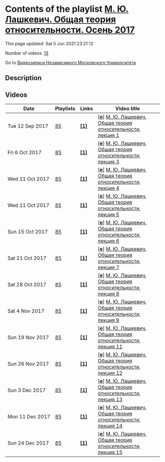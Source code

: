 # Contents of the playlist [М. Ю. Лашкевич. Общая теория относительности. Осень 2017](https://www.youtube.com/playlist?list=PLp9ABVh6_x4FU1MyTjL7frfJc1dHySXq1)

This page updated: Sat 5 Jun 2021 23:21:12

Number of videos: [13](#videos)

Go to [Видеозаписи Независимого Московского Университета](../README.md)

## Description



## Videos

|Date|Playlists|Links|Video title|
|---|---|---|---|
| Tue&nbsp;12&nbsp;Sep&nbsp;2017 | [85](../playlists/85 "М. Ю. Лашкевич. Общая теория относительности. Осень 2017") | [**[1]**](http://ium.mccme.ru/f17/f17-lashkevich.html) | [[**e**](https://studio.youtube.com/video/F_ZnyQlbCp8/edit "Edit")] [М. Ю. Лашкевич. Общая теория относительности, лекция 1](https://www.youtube.com/watch?v=F_ZnyQlbCp8&list=PLp9ABVh6_x4FU1MyTjL7frfJc1dHySXq1 "Совместный с ФОПФ МФТИ спецкурс для 3 курса, формат лекция + семинар.&#013;4 сентября 2017 г. 19:00, НМУ 303 (Москва, Большой Власьевский пер., 11)&#013;http://ium.mccme.ru/f17/f17-lashkevich.html") |
| Fri&nbsp;6&nbsp;Oct&nbsp;2017 | [85](../playlists/85 "М. Ю. Лашкевич. Общая теория относительности. Осень 2017") | [**[1]**](http://ium.mccme.ru/f17/f17-lashkevich.html) | [[**e**](https://studio.youtube.com/video/zQSibBrDtm4/edit "Edit")] [М. Ю. Лашкевич. Общая теория относительности, лекция 3](https://www.youtube.com/watch?v=zQSibBrDtm4&list=PLp9ABVh6_x4FU1MyTjL7frfJc1dHySXq1 "Совместный с ФОПФ МФТИ спецкурс для 3 курса, формат лекция + семинар.&#013;18 сентября 2017 г. 19:00, НМУ 303 (Москва, Большой Власьевский пер., 11)&#013;http://ium.mccme.ru/f17/f17-lashkevich.html") |
| Wed&nbsp;11&nbsp;Oct&nbsp;2017 | [85](../playlists/85 "М. Ю. Лашкевич. Общая теория относительности. Осень 2017") | [**[1]**](http://ium.mccme.ru/f17/f17-lashkevich.html) | [[**e**](https://studio.youtube.com/video/UwAOIiE_8GE/edit "Edit")] [М. Ю. Лашкевич. Общая теория относительности, лекция 4](https://www.youtube.com/watch?v=UwAOIiE_8GE&list=PLp9ABVh6_x4FU1MyTjL7frfJc1dHySXq1 "Совместный с ФОПФ МФТИ спецкурс для 3 курса, формат лекция + семинар.&#013;25 сентября 2017 г. 19:00, НМУ 303 (Москва, Большой Власьевский пер., 11)&#013;http://ium.mccme.ru/f17/f17-lashkevich.html") |
| Wed&nbsp;11&nbsp;Oct&nbsp;2017 | [85](../playlists/85 "М. Ю. Лашкевич. Общая теория относительности. Осень 2017") | [**[1]**](http://ium.mccme.ru/f17/f17-lashkevich.html) | [[**e**](https://studio.youtube.com/video/_LaTVMlCM3Y/edit "Edit")] [М. Ю. Лашкевич. Общая теория относительности, лекция 5](https://www.youtube.com/watch?v=_LaTVMlCM3Y&list=PLp9ABVh6_x4FU1MyTjL7frfJc1dHySXq1 "Совместный с ФОПФ МФТИ спецкурс для 3 курса, формат лекция + семинар.&#013;2 октября 2017 г. 19:00, НМУ 303 (Москва, Большой Власьевский пер., 11)&#013;http://ium.mccme.ru/f17/f17-lashkevich.html") |
| Sun&nbsp;15&nbsp;Oct&nbsp;2017 | [85](../playlists/85 "М. Ю. Лашкевич. Общая теория относительности. Осень 2017") | [**[1]**](http://ium.mccme.ru/f17/f17-lashkevich.html) | [[**e**](https://studio.youtube.com/video/iWNSTQO0W6s/edit "Edit")] [М. Ю. Лашкевич. Общая теория относительности, лекция 6](https://www.youtube.com/watch?v=iWNSTQO0W6s&list=PLp9ABVh6_x4FU1MyTjL7frfJc1dHySXq1 "Совместный с ФОПФ МФТИ спецкурс для 3 курса, формат лекция + семинар.&#013;9 октября 2017 г. 19:00, НМУ 303 (Москва, Большой Власьевский пер., 11)&#013;http://ium.mccme.ru/f17/f17-lashkevich.html") |
| Sat&nbsp;21&nbsp;Oct&nbsp;2017 | [85](../playlists/85 "М. Ю. Лашкевич. Общая теория относительности. Осень 2017") | [**[1]**](http://ium.mccme.ru/f17/f17-lashkevich.html) | [[**e**](https://studio.youtube.com/video/BBEy9x_h6gQ/edit "Edit")] [М. Ю. Лашкевич. Общая теория относительности, лекция 7](https://www.youtube.com/watch?v=BBEy9x_h6gQ&list=PLp9ABVh6_x4FU1MyTjL7frfJc1dHySXq1 "Совместный с ФОПФ МФТИ спецкурс для 3 курса, формат лекция + семинар.&#013;16 октября 2017 г. 19:00, НМУ 303 (Москва, Большой Власьевский пер., 11)&#013;http://ium.mccme.ru/f17/f17-lashkevich.html") |
| Sat&nbsp;28&nbsp;Oct&nbsp;2017 | [85](../playlists/85 "М. Ю. Лашкевич. Общая теория относительности. Осень 2017") | [**[1]**](http://ium.mccme.ru/f17/f17-lashkevich.html) | [[**e**](https://studio.youtube.com/video/7xDsip_4tiM/edit "Edit")] [М. Ю. Лашкевич. Общая теория относительности, лекция 8](https://www.youtube.com/watch?v=7xDsip_4tiM&list=PLp9ABVh6_x4FU1MyTjL7frfJc1dHySXq1 "Совместный с ФОПФ МФТИ спецкурс для 3 курса, формат лекция + семинар.&#013;23 октября 2017 г. 19:00, НМУ 303 (Москва, Большой Власьевский пер., 11)&#013;http://ium.mccme.ru/f17/f17-lashkevich.html") |
| Sat&nbsp;4&nbsp;Nov&nbsp;2017 | [85](../playlists/85 "М. Ю. Лашкевич. Общая теория относительности. Осень 2017") | [**[1]**](http://ium.mccme.ru/f17/f17-lashkevich.html) | [[**e**](https://studio.youtube.com/video/48FLj1vD0SY/edit "Edit")] [М. Ю. Лашкевич. Общая теория относительности, лекция 9](https://www.youtube.com/watch?v=48FLj1vD0SY&list=PLp9ABVh6_x4FU1MyTjL7frfJc1dHySXq1 "Совместный с ФОПФ МФТИ спецкурс для 3 курса, формат лекция + семинар.&#013;30 октября 2017 г. 19:00, НМУ 303 (Москва, Большой Власьевский пер., 11)&#013;http://ium.mccme.ru/f17/f17-lashkevich.html") |
| Sun&nbsp;19&nbsp;Nov&nbsp;2017 | [85](../playlists/85 "М. Ю. Лашкевич. Общая теория относительности. Осень 2017") | [**[1]**](http://ium.mccme.ru/f17/f17-lashkevich.html) | [[**e**](https://studio.youtube.com/video/s4FMLieLlKE/edit "Edit")] [М. Ю. Лашкевич. Общая теория относительности, лекция 11](https://www.youtube.com/watch?v=s4FMLieLlKE&list=PLp9ABVh6_x4FU1MyTjL7frfJc1dHySXq1 "Совместный с ФОПФ МФТИ спецкурс для 3 курса, формат лекция + семинар.&#013;13 ноября 2017 г. 19:00, НМУ 303 (Москва, Большой Власьевский пер., 11)&#013;http://ium.mccme.ru/f17/f17-lashkevich.html") |
| Sun&nbsp;26&nbsp;Nov&nbsp;2017 | [85](../playlists/85 "М. Ю. Лашкевич. Общая теория относительности. Осень 2017") | [**[1]**](http://ium.mccme.ru/f17/f17-lashkevich.html) | [[**e**](https://studio.youtube.com/video/NLoi859kvGU/edit "Edit")] [М. Ю. Лашкевич. Общая теория относительности, лекция 12](https://www.youtube.com/watch?v=NLoi859kvGU&list=PLp9ABVh6_x4FU1MyTjL7frfJc1dHySXq1 "Совместный с ФОПФ МФТИ спецкурс для 3 курса, формат лекция + семинар.&#013;20 ноября 2017 г. 19:00, НМУ 303 (Москва, Большой Власьевский пер., 11)&#013;http://ium.mccme.ru/f17/f17-lashkevich.html") |
| Sun&nbsp;3&nbsp;Dec&nbsp;2017 | [85](../playlists/85 "М. Ю. Лашкевич. Общая теория относительности. Осень 2017") | [**[1]**](http://ium.mccme.ru/f17/f17-lashkevich.html) | [[**e**](https://studio.youtube.com/video/ZRZBDr21aU8/edit "Edit")] [М. Ю. Лашкевич. Общая теория относительности, лекция 13](https://www.youtube.com/watch?v=ZRZBDr21aU8&list=PLp9ABVh6_x4FU1MyTjL7frfJc1dHySXq1 "Совместный с ФОПФ МФТИ спецкурс для 3 курса, формат лекция + семинар.&#013;27 ноября 2017 г. 19:00, НМУ 303 (Москва, Большой Власьевский пер., 11)&#013;http://ium.mccme.ru/f17/f17-lashkevich.html") |
| Mon&nbsp;11&nbsp;Dec&nbsp;2017 | [85](../playlists/85 "М. Ю. Лашкевич. Общая теория относительности. Осень 2017") | [**[1]**](http://ium.mccme.ru/f17/f17-lashkevich.html) | [[**e**](https://studio.youtube.com/video/_SlCB6M5KiY/edit "Edit")] [М. Ю. Лашкевич. Общая теория относительности, лекция 14](https://www.youtube.com/watch?v=_SlCB6M5KiY&list=PLp9ABVh6_x4FU1MyTjL7frfJc1dHySXq1 "Совместный с ФОПФ МФТИ спецкурс для 3 курса, формат лекция + семинар.&#013;4 декабря 2017 г. 19:00, НМУ 303 (Москва, Большой Власьевский пер., 11)&#013;http://ium.mccme.ru/f17/f17-lashkevich.html") |
| Sun&nbsp;24&nbsp;Dec&nbsp;2017 | [85](../playlists/85 "М. Ю. Лашкевич. Общая теория относительности. Осень 2017") | [**[1]**](http://ium.mccme.ru/f17/f17-lashkevich.html) | [[**e**](https://studio.youtube.com/video/paFUIKQ_MTI/edit "Edit")] [М. Ю. Лашкевич. Общая теория относительности, лекция 15](https://www.youtube.com/watch?v=paFUIKQ_MTI&list=PLp9ABVh6_x4FU1MyTjL7frfJc1dHySXq1 "Совместный с ФОПФ МФТИ спецкурс для 3 курса, формат лекция + семинар.&#013;11 декабря 2017 г. 19:00, НМУ 303 (Москва, Большой Власьевский пер., 11)&#013;http://ium.mccme.ru/f17/f17-lashkevich.html") |
